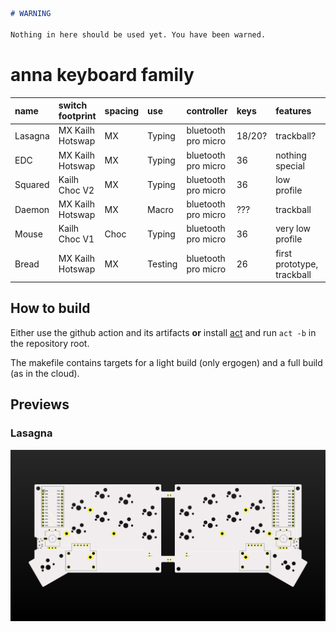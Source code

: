 ```md
# WARNING

Nothing in here should be used yet. You have been warned.
```

# anna keyboard family

| name    | switch footprint | spacing | use     | controller          | keys   | features                   | rev | phase      |
|:--------|:-----------------|:--------|:--------|:--------------------|:-------|:---------------------------|-----|------------|
| Lasagna | MX Kailh Hotswap | MX      | Typing  | bluetooth pro micro | 18/20? | trackball?                 | 0.1 | unfinished |
| EDC     | MX Kailh Hotswap | MX      | Typing  | bluetooth pro micro | 36     | nothing special            | 0.1 | unfinished |
| Squared | Kailh Choc V2    | MX      | Typing  | bluetooth pro micro | 36     | low profile                | xxx | idea       |
| Daemon  | MX Kailh Hotswap | MX      | Macro   | bluetooth pro micro | ???    | trackball                  | xxx | idea       |
| Mouse   | Kailh Choc V1    | Choc    | Typing  | bluetooth pro micro | 36     | very low profile           | xxx | idea       |
| Bread   | MX Kailh Hotswap | MX      | Testing | bluetooth pro micro | 26     | first prototype, trackball | --- | cancelled  |


## How to build

Either use the github action and its artifacts **or** install [act](https://github.com/nektos/act) and run `act -b` in the repository root.

The makefile contains targets for a light build (only ergogen) and a full build (as in the cloud).

## Previews

### Lasagna
![](./previews/lasagna_board.png)